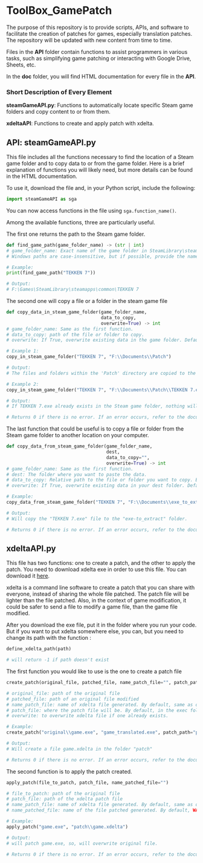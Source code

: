 # ToolBox_GamePatch

The purpose of this repository is to provide scripts, APIs, and software to facilitate the creation of patches for games, especially translation patches. The repository will be updated with new content from time to time.

Files in the **API** folder contain functions to assist programmers in various tasks, such as simplifying game patching or interacting with Google Drive, Sheets, etc.

In the **doc** folder, you will find HTML documentation for every file in the **API**.

### Short Description of Every Element

**steamGameAPI.py**: Functions to automatically locate specific Steam game folders and copy content to or from them.

**xdeltaAPI**: Functions to create and apply patch with xdelta.

## API: steamGameAPI.py

This file includes all the functions necessary to find the location of a Steam game folder and to copy data to or from the game folder. Here is a brief explanation of functions you will likely need, but more details can be found in the HTML documentation.


To use it, download the file and, in your Python script, include the following:

```python
import steamGameAPI as sga
```
You can now access functions in the file using `sga.function_name()`.

Among the available functions, three are particularly useful.

The first one returns the path to the Steam game folder.


```python
def find_game_path(game_folder_name) -> (str | int)
# game_folder_name: Exact name of the game folder in SteamLibrary\steamapps\common\
# Windows paths are case-insensitive, but if possible, provide the name with case sensitivity.
```
```python
# Example:
print(find_game_path("TEKKEN 7"))

# Output:
# F:\Games\SteamLibrary\steamapps\common\TEKKEN 7
```

The second one will copy a file or a folder in the steam game file

```python
def copy_data_in_steam_game_folder(game_folder_name,
                                   data_to_copy,
                                   overwrite=True) -> int
# game_folder_name: Same as the first function.
# data_to_copy: path of the file or folder to copy.
# overwrite: If True, overwrite existing data in the game folder. Defaults to True.
```
```python
# Example 1:
copy_in_steam_game_folder("TEKKEN 7", "F:\\Documents\\Patch")

# Output:
# The files and folders within the 'Patch' directory are copied to the TEKKEN 7 game folder, but the 'Patch' directory itself is not copied; only its contents are included.

# Example 2:
copy_in_steam_game_folder("TEKKEN 7", "F:\\Documents\\Patch\\TEKKEN 7.exe", overwrite=False)

# Output:
# If TEKKEN 7.exe already exists in the Steam game folder, nothing will happen.

# Returns 0 if there is no error. If an error occurs, refer to the documentation to understand the reason.
```

The last function that could be useful is to copy a file or folder from the Steam game folder to another location on your computer.

```python
def copy_data_from_steam_game_folder(game_folder_name,
                                     dest,
                                     data_to_copy="",
                                     overwrite=True) -> int
# game_folder_name: Same as the first function.
# dest: The folder where you want to paste the data.
# data_to_copy: Relative path to the file or folder you want to copy. By default, it copies the entire game folder content.
# overwrite: If True, overwrite existing data in your dest folder. Defaults to True.
```
```python
# Example:
copy_data_from_steam_game_folder("TEKKEN 7", "F:\\Documents\\exe_to_extract\\", "TEKKEN 7.exe")

# Output:
# Will copy the "TEKKEN 7.exe" file to the "exe-to_extract" folder.

# Returns 0 if there is no error. If an error occurs, refer to the documentation to understand the reason.
```

## xdeltaAPI.py

This file has two functions: one to create a patch, and the other to apply the patch. You need to download xdelta exe in order to use this file. You can download it [here](https://github.com/jmacd/xdelta-gpl/releases).

xdelta is a command line software to create a patch that you can share with everyone, instead of sharing the whole file patched. The patch file will be lighter than the file patched. Also, in the context of game modification, it could be safer to send a file to modify a game file, than the game file modified.

After you download the exe file, put it in the folder where you run your code. But if you want to put xdelta somewhere else, you can, but you need to change its path with the function :

```python
define_xdelta_path(path)

# will return -1 if path doesn't exist
```

The first function you would like to use is the one to create a patch file

```python
create_patch(original_file, patched_file, name_patch_file="", patch_path="", overwrite=True)

# original_file: path of the original file
# patched_file: path of an original file modified
# name_patch_file: name of xdelta file generated. By default, same as original file
# patch_file: where the patch file will be. By default, in the exec folder
# overwrite: to overwrite xdelta file if one already exists.
```
```python
# Example:
create_patch("original\\game.exe", "game_translated.exe", patch_path="patch\\", overwrite=True)

# Output:
# Will create a file game.xdelta in the folder "patch"

# Returns 0 if there is no error. If an error occurs, refer to the documentation to understand the reason.
```

The second function is to apply the patch created.

```python
apply_patch(file_to_patch, patch_file, name_patched_file="")

# file_to_patch: path of the original file 
# patch_file: path of the xdelta patch file
# name_patch_file: name of xdelta file generated. By default, same as original file
# name_patched_file: name of the file patched generated. By default, WARNING, will overwrite the original file, so same name.
```
```python
# Example:
apply_patch("game.exe", "patch\\game.xdelta")

# Output:
# will patch game.exe, so, will overwrite original file.

# Returns 0 if there is no error. If an error occurs, refer to the documentation to understand the reason.
```